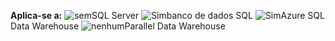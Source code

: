 <Token>**Aplica-se a:** ![sem](media/no.png)SQL Server ![Sim](media/yes.png)banco de dados SQL ![Sim](media/yes.png)Azure SQL Data Warehouse ![nenhum](media/no.png)Parallel Data Warehouse </Token>

